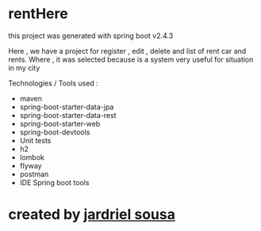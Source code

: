 # rentHere
this project was generated with spring boot v2.4.3 

Here , we have a project for register , edit , delete and list of rent car and rents.
Where , it was selected because is a system very useful for situation in my city 

Technologies / Tools used :
- maven
- spring-boot-starter-data-jpa
- spring-boot-starter-data-rest
- spring-boot-starter-web
- spring-boot-devtools
- Unit tests
- h2
- lombok
- flyway
- postman 
- IDE Spring boot tools

# created by [jardriel sousa](https://github.com/JardrielSousa/)
    
